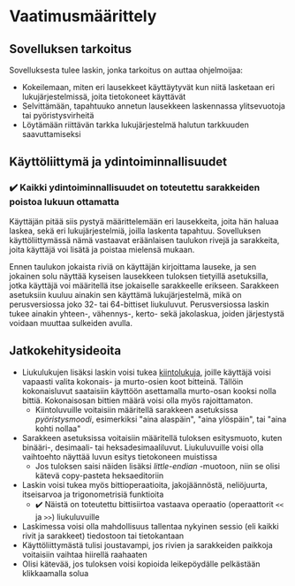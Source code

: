 # Vaatimusmäärittely

## Sovelluksen tarkoitus
Sovelluksesta tulee laskin, jonka tarkoitus on auttaa ohjelmoijaa:
* Kokeilemaan, miten eri lausekkeet käyttäytyvät kun niitä lasketaan eri lukujärjestelmissä, joita tietokoneet käyttävät
* Selvittämään, tapahtuuko annetun lausekkeen laskennassa ylitsevuotoja tai pyöristysvirheitä
* Löytämään riittävän tarkka lukujärjestelmä halutun tarkkuuden saavuttamiseksi

## Käyttöliittymä ja ydintoiminnallisuudet
### :heavy_check_mark: Kaikki ydintoiminnallisuudet on toteutettu sarakkeiden poistoa lukuun ottamatta

Käyttäjän pitää siis pystyä määrittelemään eri lausekkeita, joita hän haluaa laskea, sekä eri lukujärjestelmiä, joilla laskenta tapahtuu. Sovelluksen käyttöliittymässä nämä vastaavat eräänlaisen taulukon rivejä ja sarakkeita, joita käyttäjä voi lisätä ja poistaa mielensä mukaan.

Ennen taulukon jokaista riviä on käyttäjän kirjoittama lauseke, ja sen jokainen solu näyttää kyseisen lausekkeen tuloksen tietyillä asetuksilla, jotka käyttäjä voi määritellä itse jokaiselle sarakkeelle erikseen. Sarakkeen asetuksiin kuuluu ainakin sen käyttämä lukujärjestelmä, mikä on perusversiossa joko 32- tai 64-bittiset liukuluvut. Perusversiossa laskin tukee ainakin yhteen-, vähennys-, kerto- sekä jakolaskua, joiden järjestystä voidaan muuttaa sulkeiden avulla.



## Jatkokehitysideoita

* Liukulukujen lisäksi laskin voisi tukea [kiintolukuja](https://en.wikipedia.org/wiki/Fixed-point_arithmetic), joille käyttäjä voisi vapaasti valita kokonais- ja murto-osien koot bitteinä. Tällöin kokonaisluvut saataisiin käyttöön asettamalla murto-osan kooksi nolla bittiä. Kokonaisosan bittien määrä voisi olla myös rajoittamaton.
    * Kiintoluvuille voitaisiin määritellä sarakkeen asetuksissa *pyöristysmoodi*, esimerkiksi "aina alaspäin", "aina ylöspäin", tai "aina kohti nollaa"
* Sarakkeen asetuksissa voitaisiin määritellä tuloksen esitysmuoto, kuten binääri-, desimaali- tai heksadesimaaliluvut. Liukuluvuille voisi olla vaihtoehto näyttää luvun esitys tietokoneen muistissa
  * Jos tuloksen saisi näiden lisäksi *little-endian* -muotoon, niin se olisi kätevä copy-pasteta heksaeditoriin
* Laskin voisi tukea myös bittioperaatioita, jakojäännöstä, neliöjuurta, itseisarvoa ja trigonometrisiä funktioita
    * :heavy_check_mark: Näistä on toteutettu bittisiirtoa vastaava operaatio (operaattorit `<<` ja `>>`) liukuluvuille
* Laskimessa voisi olla mahdollisuus tallentaa nykyinen sessio (eli kaikki rivit ja sarakkeet) tiedostoon tai tietokantaan
* Käyttöliittymästä tulisi joustavampi, jos rivien ja sarakkeiden paikkoja voitaisiin vaihtaa hiirellä raahaaten
* Olisi kätevää, jos tuloksen voisi kopioida leikepöydälle pelkästään klikkaamalla solua
